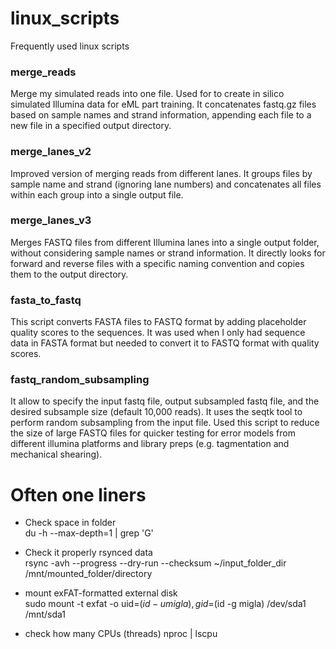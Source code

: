# linux_scripts
Frequently used linux scripts

### merge_reads 

Merge my simulated reads into one file. Used for to create in silico simulated Illumina data for eML part training. It concatenates fastq.gz files based on sample names and strand information, appending each file to a new file in a specified output directory.


### merge_lanes_v2

Improved version of merging reads from different lanes. It groups files by sample name and strand (ignoring lane numbers) and concatenates all files within each group into a single output file. 

### merge_lanes_v3

Merges FASTQ files from different Illumina lanes into a single output folder, without considering sample names or strand information. It directly looks for forward and reverse files with a specific naming convention and copies them to the output directory.

### fasta_to_fastq

This script converts FASTA files to FASTQ format by adding placeholder quality scores to the sequences. It was  used when I only had sequence data in FASTA format but needed to convert it to FASTQ format with quality scores. 


### fastq_random_subsampling


It allow to specify the input fastq file, output subsampled fastq file, and the desired subsample size (default 10,000 reads). It uses the seqtk tool to perform random subsampling from the input file. Used this script to reduce the size of large FASTQ files for quicker testing for error models from different illumina platforms and library preps (e.g. tagmentation and mechanical shearing).


# Often one liners

- Check space in folder <br>
  du -h --max-depth=1 | grep 'G'

- Check it properly rsynced data <br>
  rsync -avh --progress --dry-run --checksum ~/input_folder_dir /mnt/mounted_folder/directory
  
- mount exFAT-formatted external disk <br>
  sudo mount -t exfat -o uid=$(id -u migla),gid=$(id -g migla) /dev/sda1 /mnt/sda1

- check how many CPUs (threads)
  nproc | lscpu


  

  






